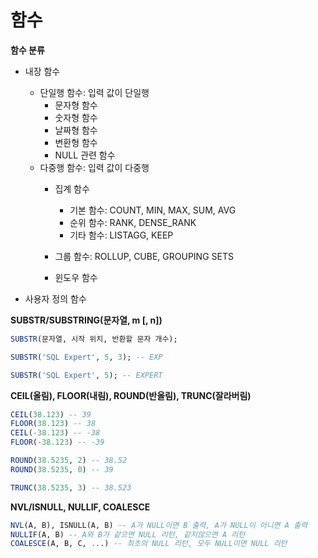 # 함수 

**함수 분류**

- 내장 함수

  - 단일행 함수: 입력 값이 단일행
    - 문자형 함수
    - 숫자형 함수
    - 날짜형 함수
    - 변환형 함수
    - NULL 관련 함수
  - 다중행 함수: 입력 값이 다중행
    - 집계 함수
    
      - 기본 함수: COUNT, MIN, MAX, SUM, AVG
      - 순위 함수: RANK, DENSE_RANK
      - 기타 함수: LISTAGG, KEEP
    
    - 그룹 함수: ROLLUP, CUBE, GROUPING SETS 
    
    - 윈도우 함수
    
      

- 사용자 정의 함수

  



**SUBSTR/SUBSTRING(문자열, m [, n])**

```sql
SUBSTR(문자열, 시작 위치, 반환할 문자 개수);

SUBSTR('SQL Expert', 5, 3); -- EXP

SUBSTR('SQL Expert', 5); -- EXPERT
```



**CEIL(올림), FLOOR(내림), ROUND(반올림), TRUNC(잘라버림)**

```sql
CEIL(38.123) -- 39
FLOOR(38.123) -- 38
CEIL(-38.123) -- -38
FLOOR(-38.123) -- -39

ROUND(38.5235, 2) -- 38.52
ROUND(38.5235, 0) -- 39

TRUNC(38.5235, 3) -- 38.523
```



**NVL/ISNULL, NULLIF, COALESCE**

```sql
NVL(A, B), ISNULL(A, B) -- A가 NULL이면 B 출력, A가 NULL이 아니면 A 출력
NULLIF(A, B) -- A와 B가 같으면 NULL 리턴, 같지않으면 A 리턴
COALESCE(A, B, C, ...) -- 최초의 NULL 리턴, 모두 NULL이면 NULL 리턴
```

